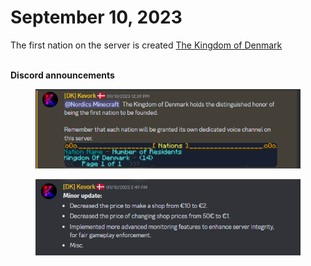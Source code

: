 # September 10, 2023

The first nation on the server is created [The Kingdom of Denmark](../../../towny/nations/absent-nations/denmark.md)

\
**Discord announcements**

<figure><img src="../../../.gitbook/assets/image (63).png" alt=""><figcaption></figcaption></figure>

<figure><img src="../../../.gitbook/assets/image (64).png" alt=""><figcaption></figcaption></figure>
